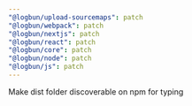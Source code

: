 ```yaml
---
"@logbun/upload-sourcemaps": patch
"@logbun/webpack": patch
"@logbun/nextjs": patch
"@logbun/react": patch
"@logbun/core": patch
"@logbun/node": patch
"@logbun/js": patch
---
```


Make dist folder discoverable on npm for typing
